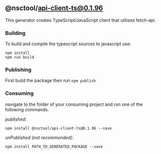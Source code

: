 ## @nsctool/api-client-ts@0.1.96

This generator creates TypeScript/JavaScript client that utilizes fetch-api.

### Building

To build and compile the typescript sources to javascript use:
```
npm install
npm run build
```

### Publishing

First build the package then run ```npm publish```

### Consuming

navigate to the folder of your consuming project and run one of the following commands.

_published:_

```
npm install @nsctool/api-client-ts@0.1.96 --save
```

_unPublished (not recommended):_

```
npm install PATH_TO_GENERATED_PACKAGE --save
